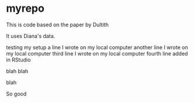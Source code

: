 # myrepo
This is code based on the paper by Dultith

It uses Diana's data.

testing my setup
a line I wrote on my local computer
another line I wrote on my local computer
third  line I wrote on my local computer
fourth line added in RStudio

blah blah

blah

So good